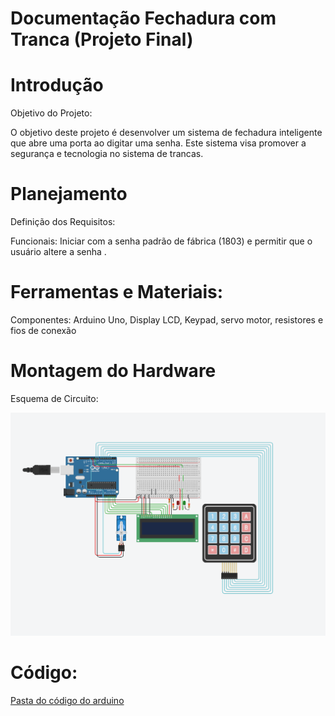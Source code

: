# Documentação Fechadura com Tranca (Projeto Final)

# Introdução

Objetivo do Projeto:

O objetivo deste projeto é desenvolver um sistema de fechadura inteligente que abre uma porta ao digitar uma senha. Este sistema visa promover a segurança e tecnologia no sistema de trancas.

# Planejamento

Definição dos Requisitos:

Funcionais: Iniciar com a senha padrão de fábrica (1803) e permitir que o usuário altere a senha .

# Ferramentas e Materiais:

Componentes: Arduino Uno, Display LCD, Keypad, servo motor, resistores e fios de conexão

# Montagem do Hardware

Esquema de Circuito:

<img src="/Projeto Final/foto.png" alt="Esquema do Circuito" />


# Código:

<a href="Codigo.cpp">Pasta do código do arduino</a>
